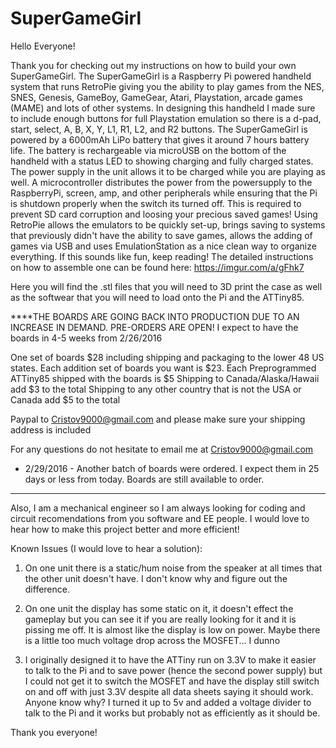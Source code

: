# SuperGameGirl
Hello Everyone!

Thank you for checking out my instructions on how to build your own SuperGameGirl. The SuperGameGirl is a Raspberry Pi powered handheld system that runs RetroPie giving you the ability to play games from the NES, SNES, Genesis, GameBoy, GameGear, Atari, Playstation, arcade games (MAME) and lots of other systems. In designing this handheld I made sure to include enough buttons for full Playstation emulation so there is a d-pad, start, select, A, B, X, Y, L1, R1, L2, and R2 buttons. The SuperGameGirl is powered by a 6000mAh LiPo battery that gives it around 7 hours battery life. The battery is rechargeable via microUSB on the bottom of the handheld with a status LED to showing charging and fully charged states. The power supply in the unit allows it to be charged while you are playing as well. A microcontroller distributes the power from the powersupply to the RaspberryPi, screen, amp, and other peripherals while ensuring that the Pi is shutdown properly when the switch its turned off. This is required to prevent SD card corruption and loosing your precious saved games! Using RetroPie allows the emulators to be quickly set-up, brings saving to systems that previously didn't have the ability to save games, allows the adding of games via USB and uses EmulationStation as a nice clean way to organize everything. If this sounds like fun, keep reading! The detailed instructions on how to assemble one can be found here:  https://imgur.com/a/gFhk7

Here you will find the .stl files that you will need to 3D print the case as well as the softwear that you will need to load onto the Pi and the ATTiny85.

****THE BOARDS ARE GOING BACK INTO PRODUCTION DUE TO AN INCREASE IN DEMAND.  PRE-ORDERS ARE OPEN!  I expect to have the boards in 4-5 weeks from 2/26/2016

One set of boards $28 including shipping and packaging to the lower 48 US states.
Each addition set of boards you want is $23.
Each Preprogrammed ATTiny85 shipped with the boards is $5
Shipping to Canada/Alaska/Hawaii add $3 to the total
Shipping to any other country that is not the USA or Canada add $5 to the total

Paypal to Cristov9000@gmail.com and please make sure your shipping address is included

For any questions do not hesitate to email me at Cristov9000@gmail.com

- 2/29/2016 - Another batch of boards were ordered.  I expect them in 25 days or less from today.  Boards are still available to order.

---------------------------------------------------------------------------------------------------------------------------------



Also, I am a mechanical engineer so I am always looking for coding and circuit recomendations from you software and EE people.  I would love to hear how to make this project better and more efficient!

Known Issues (I would love to hear a solution): 

1. On one unit there is a static/hum noise from the speaker at all times that the other unit doesn't have. I don't know why and figure out the difference. 

2. On one unit the display has some static on it, it doesn't effect the gameplay but you can see it if you are really looking for it and it is pissing me off. It is almost like the display is low on power. Maybe there is a little too much voltage drop across the MOSFET... I dunno 

3. I originally designed it to have the ATTiny run on 3.3V to make it easier to talk to the Pi and to save power (hence the second power supply) but I could not get it to switch the MOSFET and have the display still switch on and off with just 3.3V despite all data sheets saying it should work. Anyone know why? I turned it up to 5v and added a voltage divider to talk to the Pi and it works but probably not as efficiently as it should be.

Thank you everyone!

